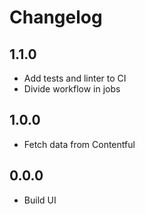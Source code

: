 # Changelog

## 1.1.0
- Add tests and linter to CI
- Divide workflow in jobs

## 1.0.0
- Fetch data from Contentful

## 0.0.0
- Build UI
